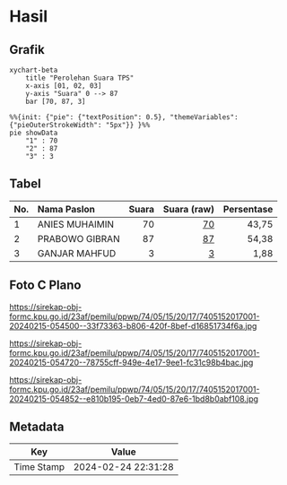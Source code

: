 # Hasil

## Grafik

```mermaid
xychart-beta
    title "Perolehan Suara TPS"
    x-axis [01, 02, 03]
    y-axis "Suara" 0 --> 87
    bar [70, 87, 3]
```

```mermaid
%%{init: {"pie": {"textPosition": 0.5}, "themeVariables": {"pieOuterStrokeWidth": "5px"}} }%%
pie showData
    "1" : 70
    "2" : 87
    "3" : 3
```

## Tabel

| No. | Nama Paslon    | Suara | Suara (raw) | Persentase |
|:--- |:-------------- | -----:| -----------:| ----------:|
| 1   | ANIES MUHAIMIN | 70    | [70][p-1]   | 43,75      |
| 2   | PRABOWO GIBRAN | 87    | [87][p-2]   | 54,38      |
| 3   | GANJAR MAHFUD  | 3     | [3][p-3]    | 1,88       |


[p-1]: https://github.com/gigit-pemilu/pemilu-2024-74-sulawesi-tenggara/blob/main/pilpres/hitung-suara/sub/74-sulawesi-tenggara/sub/05-konawe-selatan/sub/15-mowila/sub/2017-lamebara/sub/001-tps/sub/paslon-1.txt
[p-2]: https://github.com/gigit-pemilu/pemilu-2024-74-sulawesi-tenggara/blob/main/pilpres/hitung-suara/sub/74-sulawesi-tenggara/sub/05-konawe-selatan/sub/15-mowila/sub/2017-lamebara/sub/001-tps/sub/paslon-2.txt
[p-3]: https://github.com/gigit-pemilu/pemilu-2024-74-sulawesi-tenggara/blob/main/pilpres/hitung-suara/sub/74-sulawesi-tenggara/sub/05-konawe-selatan/sub/15-mowila/sub/2017-lamebara/sub/001-tps/sub/paslon-3.txt

## Foto C Plano

https://sirekap-obj-formc.kpu.go.id/23af/pemilu/ppwp/74/05/15/20/17/7405152017001-20240215-054500--33f73363-b806-420f-8bef-d16851734f6a.jpg

https://sirekap-obj-formc.kpu.go.id/23af/pemilu/ppwp/74/05/15/20/17/7405152017001-20240215-054720--78755cff-949e-4e17-9ee1-fc31c98b4bac.jpg

https://sirekap-obj-formc.kpu.go.id/23af/pemilu/ppwp/74/05/15/20/17/7405152017001-20240215-054852--e810b195-0eb7-4ed0-87e6-1bd8b0abf108.jpg


## Metadata

| Key        | Value               |
| ---------- | ------------------- |
| Time Stamp | 2024-02-24 22:31:28 |




